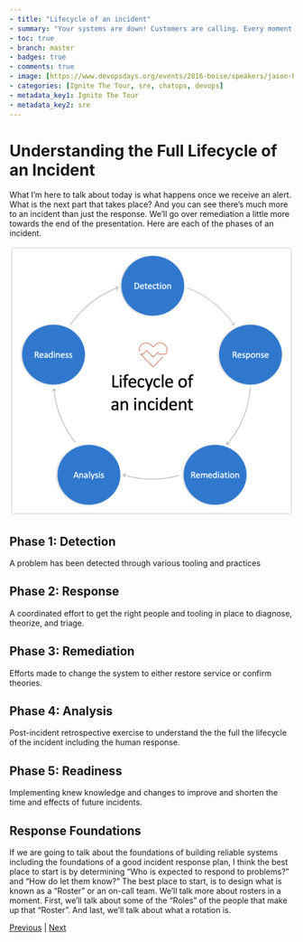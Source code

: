 ```yaml
---
- title: "Lifecycle of an incident"
- summary: "Your systems are down! Customers are calling. Every moment counts. What do you do?"
- toc: true
- branch: master
- badges: true
- comments: true
- image: [https://www.devopsdays.org/events/2016-boise/speakers/jason-hand.jpg]
- categories: [Ignite The Tour, sre, chatops, devops]
- metadata_key1: Ignite The Tour
- metadata_key2: sre
---
```


# Understanding the Full Lifecycle of an Incident

What I’m here to talk about today is what happens once we receive an alert. What is the next part that takes place? And you can see there’s much more to an incident than just the response. We’ll go over remediation a little more towards the end of the presentation. Here are each of the phases of an incident.

![](../images/LifecycleOfAnIncident.png)

## Phase 1: Detection

A problem has been detected through various tooling and practices

## Phase 2: Response

A coordinated effort to get the right people and tooling in place to diagnose, theorize, and triage.

## Phase 3: Remediation

Efforts made to change the system to either restore service or confirm theories.

## Phase 4: Analysis

Post-incident retrospective exercise to understand the the full the lifecycle of the incident including the human response.

## Phase 5: Readiness

Implementing knew knowledge and changes to improve and shorten the time and effects of future incidents.

## Response Foundations

If we are going to talk about the foundations of building reliable systems including the foundations of a good incident response plan, I think the best place to start is by determining “Who is expected to respond to problems?” and “How do let them know?” The best place to start, is to design what is known as a “Roster” or an on-call team. We’ll talk more about rosters in a moment. First, we’ll talk about some of the “Roles” of the people that make up that “Roster”.  And last, we’ll talk about what a rotation is.

[Previous](2020-02-25-Lifecycle-of-an-Incident.html) | [Next](2020-02-25-Response-Foundations.html)